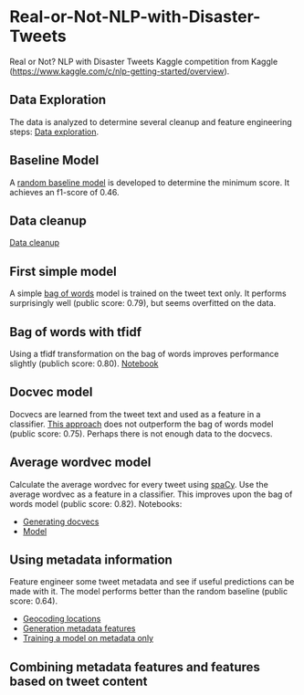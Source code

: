 # Real-or-Not-NLP-with-Disaster-Tweets
Real or Not? NLP with Disaster Tweets Kaggle competition from Kaggle (https://www.kaggle.com/c/nlp-getting-started/overview).

## Data Exploration
The data is analyzed to determine several cleanup and feature engineering steps: [Data exploration](explorative_analysis.ipynb).

## Baseline Model
A [random baseline model](baseline_model.ipynb) is developed to determine the minimum score. It achieves an f1-score of 0.46.

## Data cleanup
[Data cleanup](data_cleanup.ipynb)

## First simple model
A simple [bag of words](bag_of_words.ipynb) model is trained on the tweet text only. It performs surprisingly well (public score: 0.79), but seems overfitted on the data.

## Bag of words with tfidf
Using a tfidf transformation on the bag of words improves performance slightly (publich score: 0.80).
[Notebook](tfidf_bag_of_words.ipynb)

## Docvec model
Docvecs are learned from the tweet text and used as a feature in a classifier. [This approach](docvec.ipynb) does not outperform the bag of words model (public score: 0.75). Perhaps there is not enough data to the docvecs.

## Average wordvec model
Calculate the average wordvec for every tweet using [spaCy](https://spacy.io/). Use the average wordvec as a feature in a classifier. This improves upon the bag of words model (public score: 0.82). Notebooks:
 * [Generating docvecs](feature_engineering_wordvecs.ipynb)
 * [Model](avg_wordvec.ipynb)

## Using metadata information
Feature engineer some tweet metadata and see if useful predictions can be made with it. The model performs better than the random baseline (public score: 0.64).
* [Geocoding locations](geocode_locations.ipynb)
* [Generation metadata features](feature_engineering_metafeatures.ipynb)
* [Training a model on metadata only](metadata_model.ipynb)

## Combining metadata features and features based on tweet content

